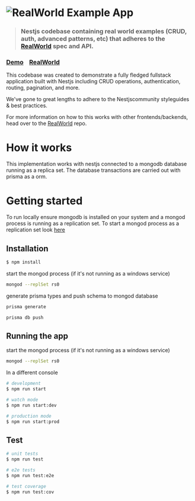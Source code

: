 # ![RealWorld Example App](logo.png)

> ### Nestjs codebase containing real world examples (CRUD, auth, advanced patterns, etc) that adheres to the [RealWorld](https://github.com/gothinkster/realworld) spec and API.


### [Demo](https://demo.realworld.io/)&nbsp;&nbsp;&nbsp;&nbsp;[RealWorld](https://github.com/gothinkster/realworld)


This codebase was created to demonstrate a fully fledged fullstack application built with Nestjs including CRUD operations, authentication, routing, pagination, and more.

We've gone to great lengths to adhere to the Nestjscommunity styleguides & best practices.

For more information on how to this works with other frontends/backends, head over to the [RealWorld](https://github.com/gothinkster/realworld) repo.


# How it works
This implementation works with nestjs connected to a mongodb database running as a replica set. The database transactions are carried out with prisma as a orm.
# Getting started
To run locally ensure mongodb is installed on your system and a mongod process is running as a replication set.
To start a mongod process as a replication set look [here](https://docs.mongodb.com/manual/tutorial/convert-standalone-to-replica-set/)
## Installation

```bash
$ npm install
```
start the mongod process (if it's not running as a windows service)
```bash
mongod --replSet rs0
```
generate prisma types and push schema to mongod database
```bash
prisma generate

prisma db push
```

## Running the app
start the mongod process (if it's not running as a windows service)
```bash
mongod --replSet rs0
```
In a different console
```bash
# development
$ npm run start

# watch mode
$ npm run start:dev

# production mode
$ npm run start:prod
```

## Test

```bash
# unit tests
$ npm run test

# e2e tests
$ npm run test:e2e

# test coverage
$ npm run test:cov
```
